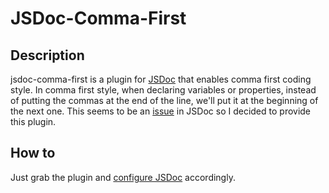 # JSDoc-Comma-First

## Description
jsdoc-comma-first is a plugin for [JSDoc](http://usejsdoc.org/) that enables comma first coding style. In comma first style, when declaring variables or properties, instead of putting the commas at the end of the line, we'll put it at the beginning of the next one.
This seems to be an [issue](https://github.com/jsdoc3/jsdoc/issues/446) in JSDoc so I decided to provide this plugin.

## How to
Just grab the plugin and [configure JSDoc](http://usejsdoc.org/about-configuring-jsdoc.html#plugins) accordingly.